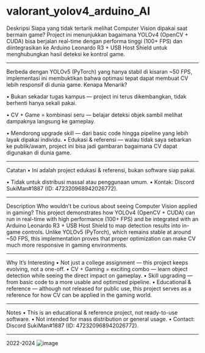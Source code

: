 # valorant_yolov4_arduino_AI

Deskripsi
Siapa yang tidak tertarik melihat Computer Vision dipakai saat bermain game?
Project ini menunjukkan bagaimana YOLOv4 (OpenCV + CUDA) bisa berjalan real-time dengan performa tinggi (100+ FPS) dan diintegrasikan ke Arduino Leonardo R3 + USB Host Shield untuk menghubungkan hasil deteksi ke kontrol game.
________________________________________
Berbeda dengan YOLOv5 (PyTorch) yang hanya stabil di kisaran ~50 FPS, implementasi ini membuktikan bahwa optimasi tepat dapat membuat CV lebih responsif di dunia game.
Kenapa Menarik?

•	Bukan sekadar tugas kampus — project ini terus dikembangkan, tidak berhenti hanya sekali pakai.

•	CV + Game = kombinasi seru — belajar deteksi objek sambil melihat dampaknya langsung ke gameplay.

•	Mendorong upgrade skill — dari basic code hingga pipeline yang lebih layak dipakai individu.
•	Edukasi & referensi — walau tidak saya sebarkan ke publik/awam, project ini bisa jadi gambaran bagaimana CV dapat digunakan di dunia game.
________________________________________
Catatan
•	Ini adalah project edukasi & referensi, bukan software siap pakai.

•	Tidak untuk distribusi massal atau penggunaan umum.
•	Kontak: Discord SukiMan#1887 (ID: 472320968942026772).
________________________________________

Description
Who wouldn’t be curious about seeing Computer Vision applied in gaming?
This project demonstrates how YOLOv4 (OpenCV + CUDA) can run in real-time with high performance (100+ FPS) and be integrated with an Arduino Leonardo R3 + USB Host Shield to map detection results into in-game controls.
Unlike YOLOv5 (PyTorch), which remains stable at around ~50 FPS, this implementation proves that proper optimization can make CV much more responsive in gaming environments.
________________________________________
Why It’s Interesting
•	Not just a college assignment — this project keeps evolving, not a one-off.
•	CV + Gaming = exciting combo — learn object detection while seeing the direct impact on gameplay.
•	Skill upgrading — from basic code to a more usable and optimized pipeline.
•	Educational & reference — although not released for public use, this project serves as a reference for how CV can be applied in the gaming world.
________________________________________
Notes
•	This is an educational & reference project, not ready-to-use software.
•	Not intended for mass distribution or general usage.
•	Contact: Discord SukiMan#1887 (ID: 472320968942026772).
________________________________________


2022-2024
![image](https://github.com/vandot5647/valorant_yolov4_arduino_AI/assets/95358566/cf470ef9-141e-49a4-901a-2064d248c004)


